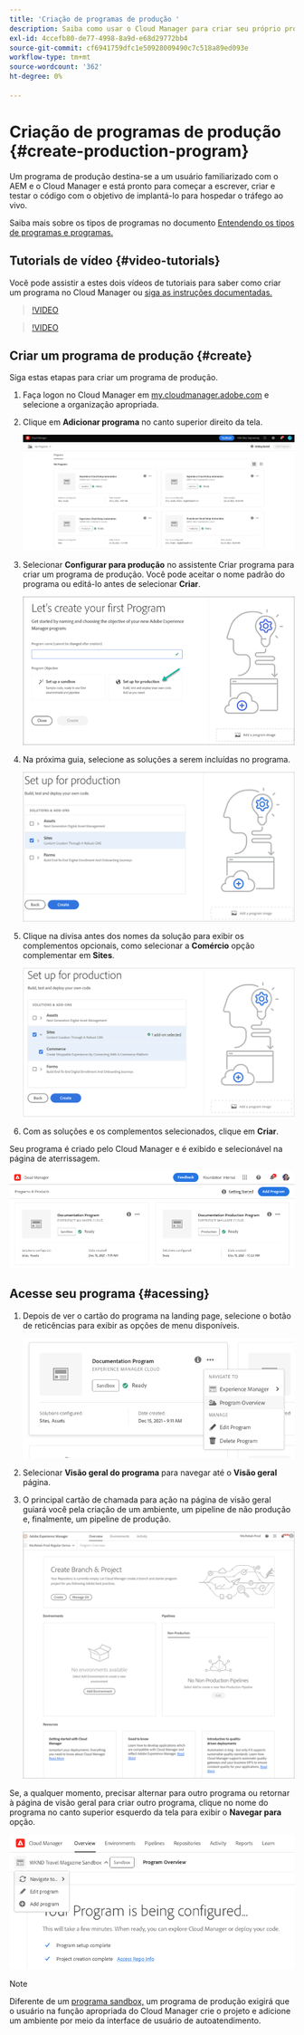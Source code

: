 ```yaml
---
title: 'Criação de programas de produção '
description: Saiba como usar o Cloud Manager para criar seu próprio programa de produção para hospedar o tráfego ao vivo.
exl-id: 4ccefb80-de77-4998-8a9d-e68d29772bb4
source-git-commit: cf6941759dfc1e50928009490c7c518a89ed093e
workflow-type: tm+mt
source-wordcount: '362'
ht-degree: 0%

---
```



# Criação de programas de produção {#create-production-program}

Um programa de produção destina-se a um usuário familiarizado com o AEM e o Cloud Manager e está pronto para começar a escrever, criar e testar o código com o objetivo de implantá-lo para hospedar o tráfego ao vivo.

Saiba mais sobre os tipos de programas no documento [Entendendo os tipos de programas e programas.](program-types.md)

## Tutorials de vídeo {#video-tutorials}

Você pode assistir a estes dois vídeos de tutoriais para saber como criar um programa no Cloud Manager ou [siga as instruções documentadas.](#create)

>[!VIDEO](https://video.tv.adobe.com/v/334953)

>[!VIDEO](https://video.tv.adobe.com/v/334954)

## Criar um programa de produção {#create}

Siga estas etapas para criar um programa de produção.

1. Faça logon no Cloud Manager em [my.cloudmanager.adobe.com](https://my.cloudmanager.adobe.com/) e selecione a organização apropriada.

1. Clique em **Adicionar programa** no canto superior direito da tela.

   ![Página de aterrissagem do Cloud Manager](assets/first_timelogin1.png)

1. Selecionar **Configurar para produção** no assistente Criar programa para criar um programa de produção. Você pode aceitar o nome padrão do programa ou editá-lo antes de selecionar **Criar**.

   ![Criando assistente de programa](assets/create-prod1.png)

1. Na próxima guia, selecione as soluções a serem incluídas no programa.

   ![Selecionar soluções](assets/setup-prod-select.png)

1. Clique na divisa antes dos nomes da solução para exibir os complementos opcionais, como selecionar a **Comércio** opção complementar em **Sites**.

   ![Selecionar complementos](assets/setup-prod-commerce.png)

1. Com as soluções e os complementos selecionados, clique em **Criar**.

Seu programa é criado pelo Cloud Manager e é exibido e selecionável na página de aterrissagem.

![Visão geral do Cloud Manager](assets/navigate-cm.png)

## Acesse seu programa {#acessing}

1. Depois de ver o cartão do programa na landing page, selecione o botão de reticências para exibir as opções de menu disponíveis.

   ![Visão geral do programa](assets/program-overview.png)

1. Selecionar **Visão geral do programa** para navegar até o **Visão geral** página.

1. O principal cartão de chamada para ação na página de visão geral guiará você pela criação de um ambiente, um pipeline de não produção e, finalmente, um pipeline de produção.

   ![Visão geral do programa](assets/set-up-prod5.png)

Se, a qualquer momento, precisar alternar para outro programa ou retornar à página de visão geral para criar outro programa, clique no nome do programa no canto superior esquerdo da tela para exibir o **Navegar para** opção.

![Vá até](assets/create-program-a1.png)

>[!NOTE]
>
>Diferente de um [programa sandbox,](introduction-sandbox-programs.md#auto-creation) um programa de produção exigirá que o usuário na função apropriada do Cloud Manager crie o projeto e adicione um ambiente por meio da interface de usuário de autoatendimento.
